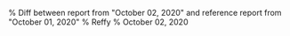 % Diff between report from "October 02, 2020" and reference report from "October 01, 2020"
% Reffy
% October 02, 2020

